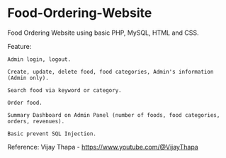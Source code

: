 # Food-Ordering-Website
Food Ordering Website using basic PHP, MySQL, HTML and CSS.

Feature:

    Admin login, logout.
  
    Create, update, delete food, food categories, Admin's information (Admin only).
  
    Search food via keyword or category.
  
    Order food.
  
    Summary Dashboard on Admin Panel (number of foods, food categories, orders, revenues).
  
    Basic prevent SQL Injection.
  
Reference: Vijay Thapa - https://www.youtube.com/@VijayThapa
